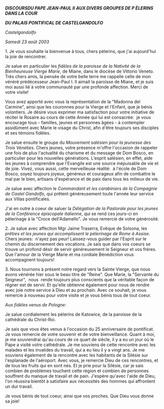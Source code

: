 ***DISCOURS******DU PAPE JEAN-PAUL II*** ***AUX DIVERS GROUPES DE P* *ÈLERINS DANS LA COUR***

***DU PALAIS PONTIFICAL DE CASTELGANDOLFO***

*Castelgandolfo*

*Samedi 23 août 2003*

1. Je vous souhaite la bienvenue à tous, chers pèlerins, que j'ai aujourd'hui la joie de rencontrer.

Je salue en particulier les *fidèles de la paroisse de la Nativité de la Bienheureuse Vierge Marie*, de Miane, dans le diocèse de Vittorio Veneto. Très chers amis, la pensée de votre belle terre me rappelle celle de mon vénéré prédécesseur Jean-Paul I. Il aimait la paroisse de Miane, et je suis moi aussi lié à votre communauté par une profonde affection. Merci de votre visite!

Vous avez apporté avec vous la représentation de la "Madonna del Carmine", ainsi que les couronnes pour la Vierge et l'Enfant, que je bénis volontiers. Je désire vous exprimer ma satisfaction pour votre initiative de réciter le Rosaire au cours de cette Année qui lui est consacrée:  je vous encourage tous - familles, jeunes et personnes âgées - à contempler assidûment avec Marie le visage du Christ, afin d'être toujours ses disciples et ses témoins fidèles.

Je salue ensuite le groupe du *Mouvement salésien pour la jeunesse des Trois Vénéties*. Chers jeunes, votre présence m'offre l'occasion de rappeler une fois de plus l'actualité du charisme et du message de Dom Bosco, en particulier pour les nouvelles générations. L'esprit salésien, en effet, aide les jeunes à comprendre que l'Evangile est une source inépuisable de vie et de joie. Vivez, vous aussi, cette merveilleuse réalité:  à l'école de Dom Bosco, soyez toujours joyeux, généreux et courageux afin de combattre le mal par le bien, artisans d'espérance et de paix dans tous les milieux de vie.

Je salue avec affection le *Commandant et les carabiniers de la Compagnie de Castel Gandolfo*, qui prêtent généreusement toute l'année leur service aux Villas pontificales.

J'ai en outre à coeur de saluer la *Délégation de la Pastorale pour les jeunes de la Conférence épiscopale italienne*, qui se rend ces jours-ci en pèlerinage à la "Croce dell'Adamello". Je vous remercie de votre générosité.

2. Je salue avec affection Mgr Jaime Traserra, Evêque de Solsona, les *prêtres et les jeunes qui accomplissent le pèlerinage de Rome à Assise*. Chers jeunes:  n'ayez pas peur! Laissez-vous guider par l'Esprit sur le chemin du discernement des vocations. Je sais que dans vos coeurs se trouve un profond désir de servir généreusement le Seigneur et vos frères. Que l'amour de la Vierge Marie et ma cordiale Bénédiction vous accompagnent toujours!

3. Nous tournons à présent notre regard vers la Sainte Vierge, que nous avons vénérée hier sous le beau titre de "Reine". Que Marie, la "Servante du Seigneur",  nous  rende toujours plus conscients que la véritable façon de régner est de servir. Et qu'elle obtienne également pour nous de rendre avec joie notre service à Dieu et au prochain. Avec ce souhait, je vous remercie à nouveau pour votre visite et je vous bénis tous de tout coeur.

*Aux fidèles venus de Pologne:*

Je salue cordialement les pèlerins de Katowice, de la paroisse de la cathédrale du Christ-Roi.

Je sais que vous êtes venus à l'occasion du 25 anniversaire de pontificat. Je vous remercie de votre souvenir et de votre bienveillance. Quant à moi, je me souviendrai qu'au cours de ce quart de siècle, il y a eu un jour où le Pape a visité votre cathédrale. Je me souviens de cette rencontre avec les malades et les invalides du travail, qui a eu lieu il y a vingt ans. Je me souviens également de la rencontre avec les habitants de la Silésie sur l'esplanade de l'aéroport. Avec vous, je remercie Dieu de ces rencontres, et de tous les fruits qui en sont nés. Et je prie pour la Silésie, car je sais combien de problèmes touchent cette région et combien de personnes souffrent du manque de travail et de pain. J'espère qu'avec l'aide de Dieu, l'on réussira bientôt à satisfaire aux nécessités des hommes qui affrontent un dur travail.

Je vous bénis de tout coeur, ainsi que vos proches. Que Dieu vous donne sa joie!